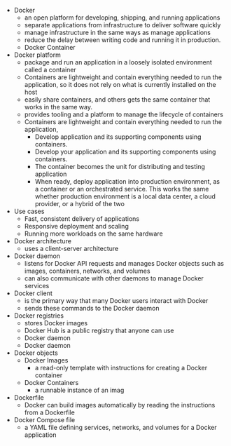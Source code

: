 - Docker
  - an open platform for developing, shipping, and running applications
  - separate applications from infrastructure to deliver software quickly
  - manage infrastructure in the same ways as manage applications
  - reduce the delay between writing code and running it in production.
  - Docker Container
- Docker platform
  - package and run an application in a loosely isolated environment called a container
  - Containers are lightweight and contain everything needed to run the application, 
  so it does not rely on what is currently installed on the host
  - easily share containers, and others gets the same container that works in the same way.
  - provides tooling and a platform to manage the lifecycle of containers
  - Containers are lightweight and contain everything needed to run the application, 
    - Develop application and its supporting components using containers.
    - Develop your application and its supporting components using containers.
    - The container becomes the unit for distributing and testing application
    - When ready, deploy application into production environment, as a container or an orchestrated service.
      This works the same whether production environment is a local data center, a cloud provider, or a hybrid of the two
- Use cases
  - Fast, consistent delivery of applications
  - Responsive deployment and scaling 
  - Running more workloads on the same hardware
- Docker architecture
  - uses a client-server architecture 
- Docker daemon 
  - listens for Docker API requests and manages Docker objects such as images, containers, networks, and volumes
  - can also communicate with other daemons to manage Docker services
- Docker client
  - is the primary way that many Docker users interact with Docker
  - sends these commands to the Docker daemon
- Docker registries 
  - stores Docker images 
  - Docker Hub is a public registry that anyone can use
  - Docker daemon 
  - Docker daemon 
- Docker objects
  - Docker Images 
    - a read-only template with instructions for creating a Docker container 
  - Docker Containers 
    - a runnable instance of an imag
- Dockerfile
  - Docker can build images automatically by reading the instructions from a Dockerfile
- Docker Compose file
  - a YAML file defining services, networks, and volumes for a Docker application